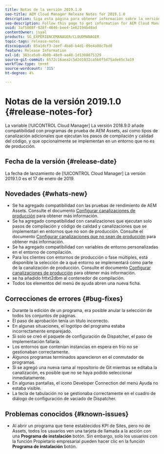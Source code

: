 ```yaml
---
title: Notas de la versión 2019.1.0
seo-title: AEM Cloud Manager Release Notes for 2019.1.0
description: Siga esta página para obtener información sobre la versión 2019.1.0 de Cloud Manager.
seo-description: Follow this page to get information for AEM Cloud Manager Release 2019.1.0.
uuid: 3af5808f-828f-4846-bee4-1e62194b48ad
contentOwner: jsyal
products: SG_EXPERIENCEMANAGER/CLOUDMANAGER
topic-tags: release-notes
discoiquuid: 85a1dcf3-2eef-4ba8-b4d1-09e4a88c7bd0
feature: Release Information
exl-id: 383ca5a0-4b0b-48e9-aa48-1d1388875329
source-git-commit: 6572c16aea2c5d2d1032ca5b0f5d75ade65c3a19
workflow-type: tm+mt
source-wordcount: '315'
ht-degree: 4%

---
```


# Notas de la versión 2019.1.0 {#release-notes-for}

La variable [!UICONTROL Cloud Manager] La versión 2018.9.0 añade compatibilidad con programas de prueba de AEM Assets, así como tipos de canalización adicionales que ejecutan los pasos de compilación y calidad del código, y que opcionalmente se implementan en un entorno que no es de producción.

## Fecha de la versión {#release-date}

La fecha de lanzamiento de [!UICONTROL Cloud Manager] La versión 2019.1.0 es el 17 de enero de 2019.

## Novedades {#whats-new}

* Se ha agregado compatibilidad con las pruebas de rendimiento de AEM Assets. Consulte el documento [Configurar canalizaciones de producción](/help/using/production-pipelines.md) para obtener más información.
* Se ha agregado compatibilidad con canalizaciones que ejecutan solo pasos de compilación y código de calidad y canalizaciones que se implementan en entornos que no son de producción. Consulte el documento [Configurar canalizaciones que no sean de producción](/help/using/non-production-pipelines.md) para obtener más información.
* Se ha agregado compatibilidad con variables de entorno personalizadas en el entorno de compilación.
* Para los clientes con entornos de producción o fase múltiples, está disponible la selección de a qué entorno se implementará como parte de la canalización de producción. Consulte el documento [Configurar canalizaciones de producción](/help/using/production-pipelines.md) para obtener más información.
* se ha añadido httxt2dbm al contenedor de compilación.
* Todos los elementos del menú de ayuda abren una nueva ficha.

## Correcciones de errores {#bug-fixes}

* Durante la edición de un programa, era posible anular la selección de todos los conjuntos de páginas.
* El paso de aprobación tenía un título incorrecto.
* En algunas situaciones, el logotipo del programa estaba incorrectamente emparejado.
* Si solo se creó el paquete de configuración de Dispatcher, el paso de implementación fallaría.
* Los entornos que contenían instancias en espera en frío no se gestionaban correctamente.
* Algunos programas terminados aparecieron en el conmutador de programas.
* Si se agregó una nueva rama al repositorio de Git mientras se editaba la canalización, es posible que no se haya podido seleccionar inmediatamente.
* En algunas pantallas, el icono Developer Connection del menú Ayuda no estaba visible.
* La tecla de tabulación no se gestionaba correctamente en el cuadro de diálogo de configuración de vaciado de Dispatcher.

## Problemas conocidos {#known-issues}

* Al abrir un programa que tiene establecidos KPI de Sites, pero no de Assets, todos los usuarios ven una tarjeta de llamada a la acción con una **Programa de instalación** botón. Sin embargo, solo los usuarios con la función Propietario empresarial pueden hacer clic en la función **Programa de instalación** botón.
